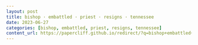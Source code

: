 ```yaml
---
layout: post
title: bishop · embattled · priest · resigns · tennessee
date: 2023-06-27
categories: [bishop, embattled, priest, resigns, tennessee]
content_url: https://papercliff.github.io/redirect/?q=bishop+embattled+priest+resigns+tennessee&tbs=cdr:1,cd_min:6/26/2023,cd_max:6/28/2023
---
```

